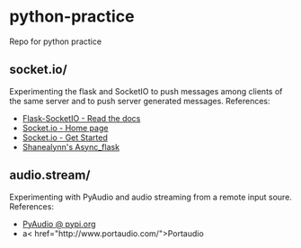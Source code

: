 # python-practice
Repo for python practice

<h2>socket.io/</h2>
<p>Experimenting the flask and SocketIO to push messages among clients of the same server and to push server generated messages.
References:
<ul>
  <li><a href="https://flask-socketio.readthedocs.io/en/latest/" target="_blank">Flask-SocketIO - Read the docs</a></li>
  <li><a href="https://socket.io/" target="_blank">Socket.io - Home page</a></li>
  <li><a href="https://socket.io/get-started/chat/" target="_blank">Socket.io - Get Started</a></li>
  <li><a href="https://github.com/shanealynn/async_flask" target="_blank">Shanealynn's Async_flask</a></li>
</ul>

<h2>audio.stream/</h2>
<p>Experimenting with PyAudio and audio streaming from a remote input soure.
References:
<ul>
  <li><a href="https://pypi.org/project/PyAudio/">PyAudio @ pypi.org</a></li>
  <li>a< href="http://www.portaudio.com/">Portaudio</a></li>
</ul>
